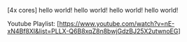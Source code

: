 [4x cores]
hello world!
hello world!
hello world!
hello world!


Youtube Playlist: [<https://www.youtube.com/watch?v=nE-xN4Bf8XI&list=PLLX-Q6B8xqZ8n8bwjGdzBJ25X2utwnoEG>]